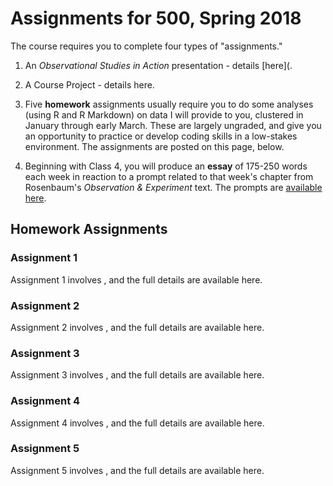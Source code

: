 # Assignments for 500, Spring 2018

The course requires you to complete four types of "assignments." 

1. An *Observational Studies in Action* presentation - details [here](.

2. A Course Project - details here.

3. Five **homework** assignments usually require you to do some analyses (using R and R Markdown) on data I will provide to you, clustered in January through early March. These are largely ungraded, and give you an opportunity to practice or develop coding skills in a low-stakes environment. The assignments are posted on this page, below.

4. Beginning with Class 4, you will produce an **essay** of 175-250 words each week in reaction to a prompt related to that week's chapter from Rosenbaum's *Observation & Experiment* text. The prompts are [available here](https://github.com/THOMASELOVE/500-2018/blob/master/assignments/essayprompts.md).

## Homework Assignments

### Assignment 1

Assignment 1 involves , and the full details are available here.

### Assignment 2

Assignment 2 involves , and the full details are available here.

### Assignment 3

Assignment 3 involves , and the full details are available here.

### Assignment 4

Assignment 4 involves , and the full details are available here.

### Assignment 5

Assignment 5 involves , and the full details are available here.

